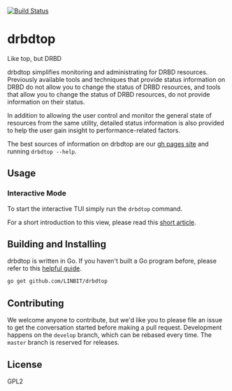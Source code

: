 [![Build Status](https://travis-ci.org/LINBIT/drbdtop.svg?branch=master)](https://travis-ci.org/LINBIT/drbdtop)

# drbdtop
Like top, but DRBD

drbdtop simplifies monitoring and administrating for DRBD resources. Previously
available tools and techniques that provide status information on DRBD do not
allow you to change the status of DRBD resources, and tools that allow you to
change the status of DRBD resources, do not provide information on their status.

In addition to allowing the user control and monitor the general state of
resources from the same utility, detailed status information is also provided to
help the user gain insight to performance-related factors.

The best sources of information on drbdtop are our
[gh pages site](https://linbit.github.io/drbdtop/) and running `drbdtop --help`.

## Usage

### Interactive Mode
To start the interactive TUI simply run the `drbdtop` command.

For a short introduction to this view, please read this
[short article](https://linbit.github.io/drbdtop/guides/intro/).

## Building and Installing
drbdtop is written in Go. If you haven't built a Go program before, please refer
to this [helpful guide](https://golang.org/doc/install).

```bash
go get github.com/LINBIT/drbdtop
```

## Contributing
We welcome anyone to contribute, but we'd like you to please file an issue
to get the conversation started before making a pull request. Development
happens on the `develop` branch, which can be rebased every time. The `master`
branch is reserved for releases.

## License
GPL2
